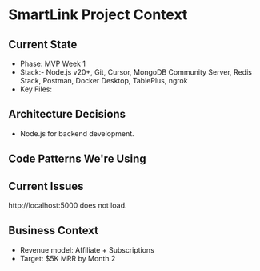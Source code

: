 # SmartLink Project Context

## Current State
- Phase: MVP Week 1
- Stack:- Node.js v20+, Git, Cursor, MongoDB Community Server, Redis Stack, Postman, Docker Desktop, TablePlus, ngrok
- Key Files: 

## Architecture Decisions
- Node.js for backend development. 

## Code Patterns We're Using

## Current Issues
http://localhost:5000 does not load.

## Business Context
- Revenue model: Affiliate + Subscriptions
- Target: $5K MRR by Month 2
